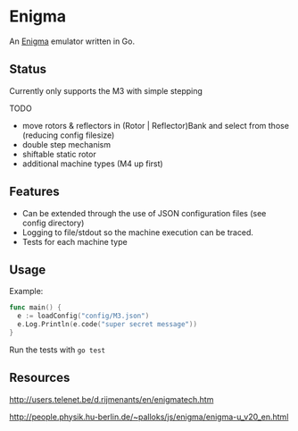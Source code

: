 # Enigma
An [Enigma](https://en.wikipedia.org/wiki/Enigma_machine) emulator written in Go.
## Status
Currently only supports the M3 with simple stepping

TODO
- move rotors & reflectors in (Rotor | Reflector)Bank and select from those (reducing config filesize)
- double step mechanism
- shiftable static rotor
- additional machine types (M4 up first)

## Features
- Can be extended through the use of JSON configuration files (see config directory)
- Logging to file/stdout so the machine execution can be traced.
- Tests for each machine type 

## Usage
Example:
```go
func main() {
  e := loadConfig("config/M3.json")
  e.Log.Println(e.code("super secret message"))
}
```
Run the tests with `go test`
## Resources
http://users.telenet.be/d.rijmenants/en/enigmatech.htm

http://people.physik.hu-berlin.de/~palloks/js/enigma/enigma-u_v20_en.html


